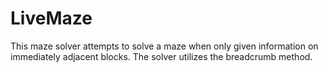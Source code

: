 # LiveMaze
This maze solver attempts to solve a maze when only given information on immediately adjacent blocks. The solver utilizes the breadcrumb method.
